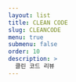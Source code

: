 ```yaml
---
layout: list
title: CLEAN CODE
slug: CLEANCODE
menu: true
submenu: false
order: 10
description: >
  클린 코드 리뷰
---
```

